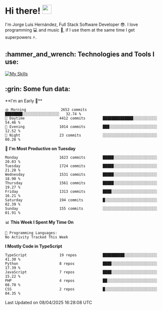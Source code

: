 <h1 align="left">
 <abc>
  <br>Hi there! <img src="https://user-images.githubusercontent.com/42378118/110234147-e3259600-7f4e-11eb-95be-0c4047144dea.gif" width="30"><br>
 </abc>
</h1>

I'm Jorge Luis Hernández, Full Stack Software Developer :sunglasses:. I love programming :computer: and music :musical_score:, if I use them at the same time I get superpowers :zap:. 


<h2 align="left">:hammer_and_wrench: Technologies and Tools I use:</h2>

[![My Skills](https://skillicons.dev/icons?i=js,ts,html,css,py,vue,react,next,nest,postgres,mysql)](https://skillicons.dev)

<h2 align="left">:grin: Some fun data:</h2>
<!--START_SECTION:waka-->
**I'm an Early 🐤** 

```text
🌞 Morning                2652 commits        ████████░░░░░░░░░░░░░░░░░   32.74 % 
🌆 Daytime                4412 commits        ██████████████░░░░░░░░░░░   54.46 % 
🌃 Evening                1014 commits        ███░░░░░░░░░░░░░░░░░░░░░░   12.52 % 
🌙 Night                  23 commits          ░░░░░░░░░░░░░░░░░░░░░░░░░   00.28 % 
```
📅 **I'm Most Productive on Tuesday** 

```text
Monday                   1623 commits        █████░░░░░░░░░░░░░░░░░░░░   20.03 % 
Tuesday                  1724 commits        █████░░░░░░░░░░░░░░░░░░░░   21.28 % 
Wednesday                1531 commits        █████░░░░░░░░░░░░░░░░░░░░   18.90 % 
Thursday                 1561 commits        █████░░░░░░░░░░░░░░░░░░░░   19.27 % 
Friday                   1313 commits        ████░░░░░░░░░░░░░░░░░░░░░   16.21 % 
Saturday                 194 commits         █░░░░░░░░░░░░░░░░░░░░░░░░   02.39 % 
Sunday                   155 commits         ░░░░░░░░░░░░░░░░░░░░░░░░░   01.91 % 
```


📊 **This Week I Spent My Time On** 

```text
💬 Programming Languages: 
No Activity Tracked This Week
```

**I Mostly Code in TypeScript** 

```text
TypeScript               19 repos            ██████████░░░░░░░░░░░░░░░   41.30 % 
Python                   8 repos             ████░░░░░░░░░░░░░░░░░░░░░   17.39 % 
JavaScript               7 repos             ████░░░░░░░░░░░░░░░░░░░░░   15.22 % 
PHP                      4 repos             ██░░░░░░░░░░░░░░░░░░░░░░░   08.70 % 
CSS                      2 repos             █░░░░░░░░░░░░░░░░░░░░░░░░   04.35 % 
```




 Last Updated on 08/04/2025 16:28:08 UTC
<!--END_SECTION:waka-->
